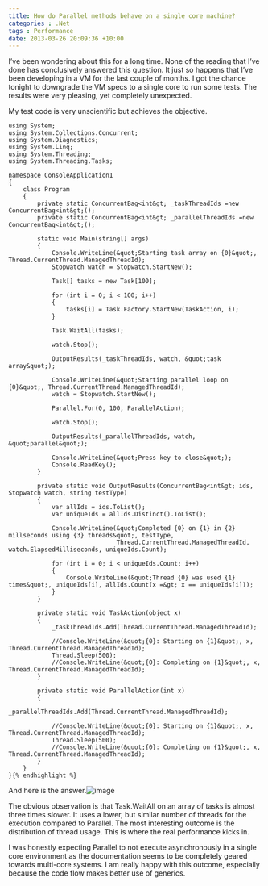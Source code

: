 ```yaml
---
title: How do Parallel methods behave on a single core machine?
categories : .Net
tags : Performance
date: 2013-03-26 20:09:36 +10:00
---
```


I’ve been wondering about this for a long time. None of the reading that I’ve done has conclusively answered this question. It just so happens that I’ve been developing in a VM for the last couple of months. I got the chance tonight to downgrade the VM specs to a single core to run some tests. The results were very pleasing, yet completely unexpected.

My test code is very unscientific but achieves the objective.

    using System;
    using System.Collections.Concurrent;
    using System.Diagnostics;
    using System.Linq;
    using System.Threading;
    using System.Threading.Tasks;
    
    namespace ConsoleApplication1
    {
        class Program
        {
            private static ConcurrentBag<int&gt; _taskThreadIds =new ConcurrentBag<int&gt;();
            private static ConcurrentBag<int&gt; _parallelThreadIds =new ConcurrentBag<int&gt;();
    
            static void Main(string[] args)
            {
                Console.WriteLine(&quot;Starting task array on {0}&quot;, Thread.CurrentThread.ManagedThreadId);
                Stopwatch watch = Stopwatch.StartNew();
    
                Task[] tasks = new Task[100];
    
                for (int i = 0; i < 100; i++)
                {
                    tasks[i] = Task.Factory.StartNew(TaskAction, i);
                }
    
                Task.WaitAll(tasks);
    
                watch.Stop();
    
                OutputResults(_taskThreadIds, watch, &quot;task array&quot;);
    
                Console.WriteLine(&quot;Starting parallel loop on {0}&quot;, Thread.CurrentThread.ManagedThreadId);
                watch = Stopwatch.StartNew();
    
                Parallel.For(0, 100, ParallelAction);
    
                watch.Stop();
    
                OutputResults(_parallelThreadIds, watch, &quot;parallel&quot;);
    
                Console.WriteLine(&quot;Press key to close&quot;);
                Console.ReadKey();
            }
    
            private static void OutputResults(ConcurrentBag<int&gt; ids, Stopwatch watch, string testType)
            {
                var allIds = ids.ToList();
                var uniqueIds = allIds.Distinct().ToList();
    
                Console.WriteLine(&quot;Completed {0} on {1} in {2} millseconds using {3} threads&quot;, testType,
                                  Thread.CurrentThread.ManagedThreadId, watch.ElapsedMilliseconds, uniqueIds.Count);
    
                for (int i = 0; i < uniqueIds.Count; i++)
                {
                    Console.WriteLine(&quot;Thread {0} was used {1} times&quot;, uniqueIds[i], allIds.Count(x =&gt; x == uniqueIds[i]));
                }
            }
    
            private static void TaskAction(object x)
            {
                _taskThreadIds.Add(Thread.CurrentThread.ManagedThreadId);
    
                //Console.WriteLine(&quot;{0}: Starting on {1}&quot;, x, Thread.CurrentThread.ManagedThreadId);
                Thread.Sleep(500);
                //Console.WriteLine(&quot;{0}: Completing on {1}&quot;, x, Thread.CurrentThread.ManagedThreadId);
            }
    
            private static void ParallelAction(int x)
            {
                _parallelThreadIds.Add(Thread.CurrentThread.ManagedThreadId);
    
                //Console.WriteLine(&quot;{0}: Starting on {1}&quot;, x, Thread.CurrentThread.ManagedThreadId);
                Thread.Sleep(500);
                //Console.WriteLine(&quot;{0}: Completing on {1}&quot;, x, Thread.CurrentThread.ManagedThreadId);
            }
        }
    }{% endhighlight %}

And here is the answer.![image][0]

The obvious observation is that Task.WaitAll on an array of tasks is almost three times slower. It uses a lower, but similar number of threads for the execution compared to Parallel. The most interesting outcome is the distribution of thread usage. This is where the real performance kicks in.

I was honestly expecting Parallel to not execute asynchronously in a single core environment as the documentation seems to be completely geared towards multi-core systems. I am really happy with this outcome, especially because the code flow makes better use of generics.

[0]: //blogfiles/image_154.png
